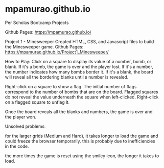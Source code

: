# mpamurao.github.io
Per Scholas Bootcamp Projects

Github Pages: https://mpamurao.github.io/

Project 1 - Minesweeper
Created HTML, CSS, and Javascript files to build the Minesweeper game.
Github Pages: https://mpamurao.github.io/Project1_Minesweeper/

How to Play:
Click on a square to display its value of a number, bomb, or blank. If it's a bomb, the game is over and the player lost. If it's a number, the number indicates how many bombs border it. If it's a blank, the board will reveal all the bordering blanks until a number is revealed. 

Right-click on a square to show a flag. The initial number of flags correspond to the number of bombs that are on the board. Flagged squares do not reveal the value underneath the square when left-clicked. Right-click on a flagged square to unflag it.

Once the board reveals all the blanks and numbers, the game is over and the player won.

Unsolved problems:

for the larger grids (Medium and Hard), it takes longer to load the game and could freeze the browser temporarily. this is probably due to inefficiencies in the code. 

the more times the game is reset using the smiley icon, the longer it takes to load.
